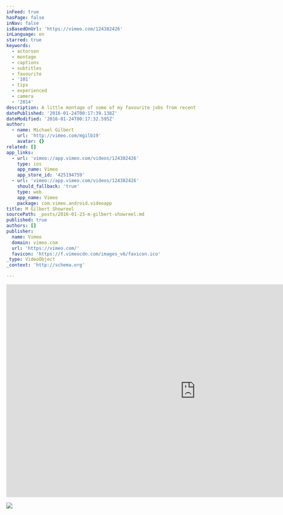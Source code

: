 ```yaml
---
inFeed: true
hasPage: false
inNav: false
isBasedOnUrl: 'https://vimeo.com/124382426'
inLanguage: en
starred: true
keywords:
  - actorson
  - montage
  - captions
  - subtitles
  - favourite
  - '101'
  - tips
  - experienced
  - camera
  - '2014'
description: A little montage of some of my favourite jobs from recent past.
datePublished: '2016-01-24T00:17:39.138Z'
dateModified: '2016-01-24T00:17:32.595Z'
author:
  - name: Michael Gilbert
    url: 'http://vimeo.com/mgilb19'
    avatar: {}
related: []
app_links:
  - url: 'vimeo://app.vimeo.com/videos/124382426'
    type: ios
    app_name: Vimeo
    app_store_id: '425194759'
  - url: 'vimeo://app.vimeo.com/videos/124382426'
    should_fallback: 'true'
    type: web
    app_name: Vimeo
    package: com.vimeo.android.videoapp
title: M Gilbert Showreel
sourcePath: _posts/2016-01-23-m-gilbert-showreel.md
published: true
authors: []
publisher:
  name: Vimeo
  domain: vimeo.com
  url: 'https://vimeo.com/'
  favicon: 'https://f.vimeocdn.com/images_v6/favicon.ico'
_type: VideoObject
_context: 'http://schema.org'

---
```

<iframe src="https://cdn.embedly.com/widgets/media.html?src=https%3A%2F%2Fplayer.vimeo.com%2Fvideo%2F124382426&amp;url=https%3A%2F%2Fvimeo.com%2F124382426&amp;image=http%3A%2F%2Fi.vimeocdn.com%2Fvideo%2F522091141_1280.jpg&amp;key=b7d04c9b404c499eba89ee7072e1c4f7&amp;type=text%2Fhtml&amp;schema=vimeo" width="1000" height="563" scrolling="no" frameborder="0" allowfullscreen="allowfullscreen" style=""></iframe>

![](https://the-grid-user-content.s3-us-west-2.amazonaws.com/7e08f60b-16d6-4fbf-abc1-042ae75add01.jpg)
